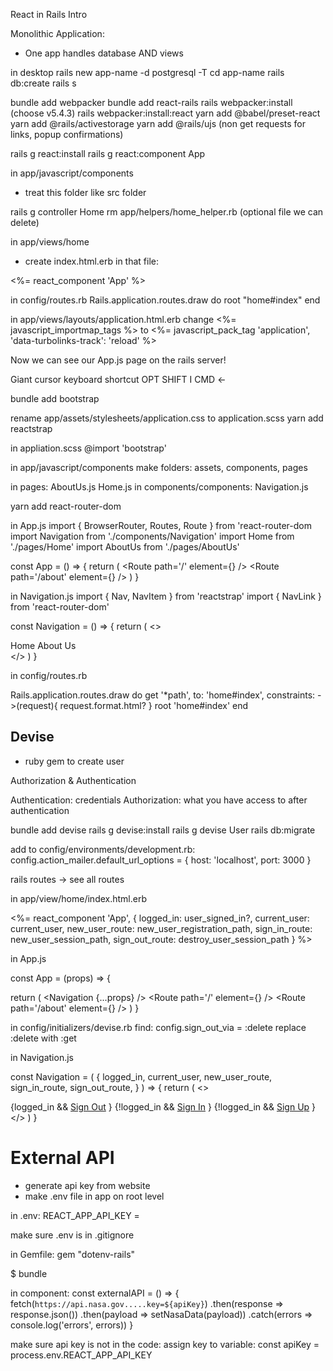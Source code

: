 React in Rails Intro

Monolithic Application:
- One app handles database AND views

in desktop
rails new app-name -d postgresql -T
cd app-name
rails db:create
rails s

bundle add webpacker
bundle add react-rails
rails webpacker:install (choose v5.4.3)
rails webpacker:install:react
yarn add @babel/preset-react
yarn add @rails/activestorage
yarn add @rails/ujs (non get requests for links, popup confirmations)

rails g react:install
rails g react:component App

in app/javascript/components
- treat this folder like src folder

rails g controller Home
rm app/helpers/home_helper.rb (optional file we can delete)

in app/views/home
- create index.html.erb
in that file:
<!-- setup pathway to render App.js -->
<%= react_component 'App' %>

in config/routes.rb
Rails.application.routes.draw do
    root "home#index"
end

in app/views/layouts/application.html.erb
change <%= javascript_importmap_tags %>
to <%= javascript_pack_tag 'application', 'data-turbolinks-track': 'reload' %>

Now we can see our App.js page on the rails server!

Giant cursor keyboard shortcut
OPT SHIFT I
CMD <-

bundle add bootstrap
<!-- css not compatible with rails, need scss -->
rename app/assets/stylesheets/application.css to application.scss
yarn add reactstrap

in appliation.scss
@import 'bootstrap'

in app/javascript/components
make folders: assets, components, pages

in pages: AboutUs.js Home.js
in components/components: Navigation.js

yarn add react-router-dom

in App.js
import { BrowserRouter, Routes, Route } from 'react-router-dom
import Navigation from './components/Navigation'
import Home from './pages/Home'
import AboutUs from './pages/AboutUs'

const App = () => {
  return (
    <BrowserRouter>
      <Navigation />
      <Routes>
        <Route path='/' element={<Home />} />
        <Route path='/about' element={<AboutUs />} />
      </Routes>
    </BrowserRouter>
  )
}


in Navigation.js
import { Nav, NavItem } from 'reactstrap'
import { NavLink } from 'react-router-dom'

const Navigation = () => {
  return (
    <>
      <Nav>
        <NavItem>
          <NavLink to='/' className='nav-link'>Home</NavLink>
        </NavItem>
        <NavItem>
          <NavLink to='/about' className='nav-link'>About Us</NavLink>
        </NavItem>
      </Nav>
    </>
  )
}

in config/routes.rb
<!-- if the request is in html, send to react -->
Rails.application.routes.draw do
  get '*path', to: 'home#index', constraints: ->(request){ request.format.html? }
  root 'home#index'
end

## Devise
- ruby gem to create user

Authorization & Authentication

Authentication: credentials
Authorization: what you have access to after authentication

bundle add devise
rails g devise:install
rails g devise User
rails db:migrate

add to config/environments/development.rb: config.action_mailer.default_url_options = { host: 'localhost', port: 3000 }

<!-- rails g devise:views to customize views for sign in pages -->

<!-- when user logs in, they create a session. token is assigned to the user, which goes with the requests the user makes -->

rails routes -> see all routes

in app/view/home/index.html.erb

<%= react_component 'App', {
  logged_in: user_signed_in?,
  current_user: current_user,
  new_user_route: new_user_registration_path,
  sign_in_route: new_user_session_path,
  sign_out_route: destroy_user_session_path
} %>

in App.js

const App = (props) => {

  <!-- 
  props is containing this object:
    const {
      logged_in,
      current_user,
      new_user_route,
      sign_in_route,
      sign_out_route,
    } 
  -->

  return (
    <BrowserRouter>
      <Navigation {...props} />
      <Routes>
        <Route path='/' element={<Home />} />
        <Route path='/about' element={<AboutUs />} />
      </Routes>
    </BrowserRouter>
  )
}

in config/initializers/devise.rb
find: config.sign_out_via = :delete
replace :delete with :get

in Navigation.js

const Navigation = (
  {
    logged_in,
    current_user,
    new_user_route,
    sign_in_route,
    sign_out_route,
  } 
) => {
  return (
    <>
      <Nav>
        {logged_in && 
          <NavItem>
            <a href={sign_out_route} className='nav-link'>Sign Out</a>
          </NavItem>
        }
        {!logged_in &&
          <NavItem>
            <a href={sign_in_route} className='nav-link'>Sign In</a>
          </NavItem>
        }
        {!logged_in &&
          <NavItem>
            <a href={new_user_route} className='nav-link'>Sign Up</a>
          </NavItem>
        }
      </Nav>
    </>
  )
}


# External API

- generate api key from website
- make .env file in app on root level

in .env:
REACT_APP_API_KEY = <insert api key here>

make sure .env is in .gitignore

in Gemfile:
gem "dotenv-rails"

$ bundle

in component:
const externalAPI = () => {
  fetch(`https://api.nasa.gov.....key=${apiKey}`)
    .then(response => response.json())
    .then(payload => setNasaData(payload))
    .catch(errors => console.log('errors', errors))
}

make sure api key is not in the code:
assign key to variable:
const apiKey = process.env.REACT_APP_API_KEY